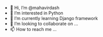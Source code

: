 - 👋 Hi, I’m @mahavirdash
- 👀 I’m interested in Python
- 🌱 I’m currently learning Django framework
- 💞️ I’m looking to collaborate on ...
- 📫 How to reach me ...

<!---
mahavirdash/mahavirdash is a ✨ special ✨ repository because its `README.md` (this file) appears on your GitHub profile.
You can click the Preview link to take a look at your changes.
--->
